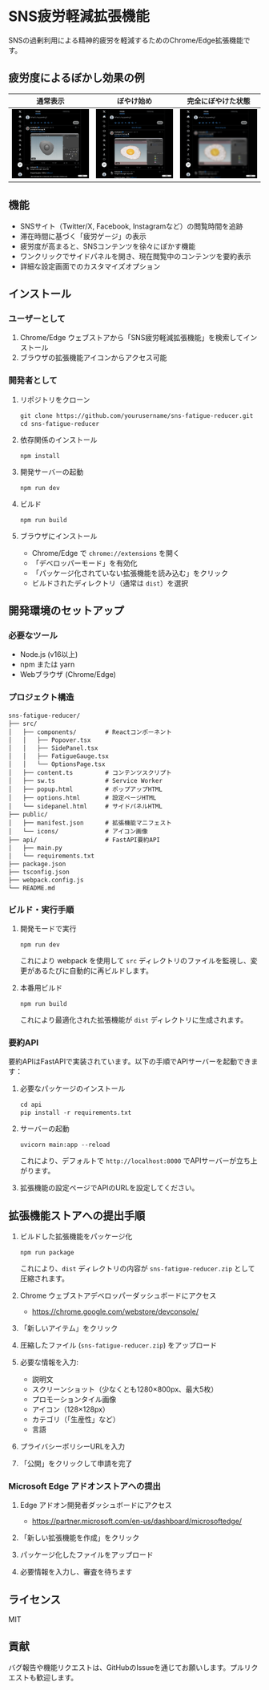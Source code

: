 # SNS疲労軽減拡張機能

SNSの過剰利用による精神的疲労を軽減するためのChrome/Edge拡張機能です。

## 疲労度によるぼかし効果の例

| 通常表示 | ぼやけ始め | 完全にぼやけた状態 |
|----------|------------|-------------------|
| ![通常](assets/before.png) | ![中程度](assets/after.png) | ![強](assets/more_after.png) |



## 機能

- SNSサイト（Twitter/X, Facebook, Instagramなど）の閲覧時間を追跡
- 滞在時間に基づく「疲労ゲージ」の表示
- 疲労度が高まると、SNSコンテンツを徐々にぼかす機能
- ワンクリックでサイドパネルを開き、現在閲覧中のコンテンツを要約表示
- 詳細な設定画面でのカスタマイズオプション

## インストール

### ユーザーとして

1. Chrome/Edge ウェブストアから「SNS疲労軽減拡張機能」を検索してインストール
2. ブラウザの拡張機能アイコンからアクセス可能

### 開発者として

1. リポジトリをクローン
   ```
   git clone https://github.com/yourusername/sns-fatigue-reducer.git
   cd sns-fatigue-reducer
   ```

2. 依存関係のインストール
   ```
   npm install
   ```

3. 開発サーバーの起動
   ```
   npm run dev
   ```

4. ビルド
   ```
   npm run build
   ```

5. ブラウザにインストール
   - Chrome/Edge で `chrome://extensions` を開く
   - 「デベロッパーモード」を有効化
   - 「パッケージ化されていない拡張機能を読み込む」をクリック
   - ビルドされたディレクトリ（通常は `dist`）を選択

## 開発環境のセットアップ

### 必要なツール

- Node.js (v16以上)
- npm または yarn
- Webブラウザ (Chrome/Edge)

### プロジェクト構造

```
sns-fatigue-reducer/
├── src/
│   ├── components/        # Reactコンポーネント
│   │   ├── Popover.tsx
│   │   ├── SidePanel.tsx
│   │   ├── FatigueGauge.tsx
│   │   └── OptionsPage.tsx
│   ├── content.ts         # コンテンツスクリプト
│   ├── sw.ts              # Service Worker
│   ├── popup.html         # ポップアップHTML
│   ├── options.html       # 設定ページHTML
│   └── sidepanel.html     # サイドパネルHTML
├── public/
│   ├── manifest.json      # 拡張機能マニフェスト
│   └── icons/             # アイコン画像
├── api/                   # FastAPI要約API
│   ├── main.py
│   └── requirements.txt
├── package.json
├── tsconfig.json
├── webpack.config.js
└── README.md
```

### ビルド・実行手順

1. 開発モードで実行
   ```
   npm run dev
   ```
   
   これにより webpack を使用して `src` ディレクトリのファイルを監視し、変更があるたびに自動的に再ビルドします。

2. 本番用ビルド
   ```
   npm run build
   ```
   
   これにより最適化された拡張機能が `dist` ディレクトリに生成されます。

### 要約API

要約APIはFastAPIで実装されています。以下の手順でAPIサーバーを起動できます：

1. 必要なパッケージのインストール
   ```
   cd api
   pip install -r requirements.txt
   ```

2. サーバーの起動
   ```
   uvicorn main:app --reload
   ```
   
   これにより、デフォルトで `http://localhost:8000` でAPIサーバーが立ち上がります。

3. 拡張機能の設定ページでAPIのURLを設定してください。

## 拡張機能ストアへの提出手順

1. ビルドした拡張機能をパッケージ化
   ```
   npm run package
   ```
   
   これにより、`dist` ディレクトリの内容が `sns-fatigue-reducer.zip` として圧縮されます。

2. Chrome ウェブストアデベロッパーダッシュボードにアクセス
   - https://chrome.google.com/webstore/devconsole/

3. 「新しいアイテム」をクリック

4. 圧縮したファイル (`sns-fatigue-reducer.zip`) をアップロード

5. 必要な情報を入力:
   - 説明文
   - スクリーンショット（少なくとも1280×800px、最大5枚）
   - プロモーションタイル画像
   - アイコン（128×128px）
   - カテゴリ（「生産性」など）
   - 言語

6. プライバシーポリシーURLを入力

7. 「公開」をクリックして申請を完了

### Microsoft Edge アドオンストアへの提出

1. Edge アドオン開発者ダッシュボードにアクセス
   - https://partner.microsoft.com/en-us/dashboard/microsoftedge/

2. 「新しい拡張機能を作成」をクリック

3. パッケージ化したファイルをアップロード

4. 必要情報を入力し、審査を待ちます

## ライセンス

MIT

## 貢献

バグ報告や機能リクエストは、GitHubのIssueを通じてお願いします。プルリクエストも歓迎します。
